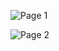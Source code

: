 ![Page 1](https://embydata.com/images/featurematrixpg1m.jpg)

![Page 2](https://embydata.com/images/featurematrixpg2m.jpg)